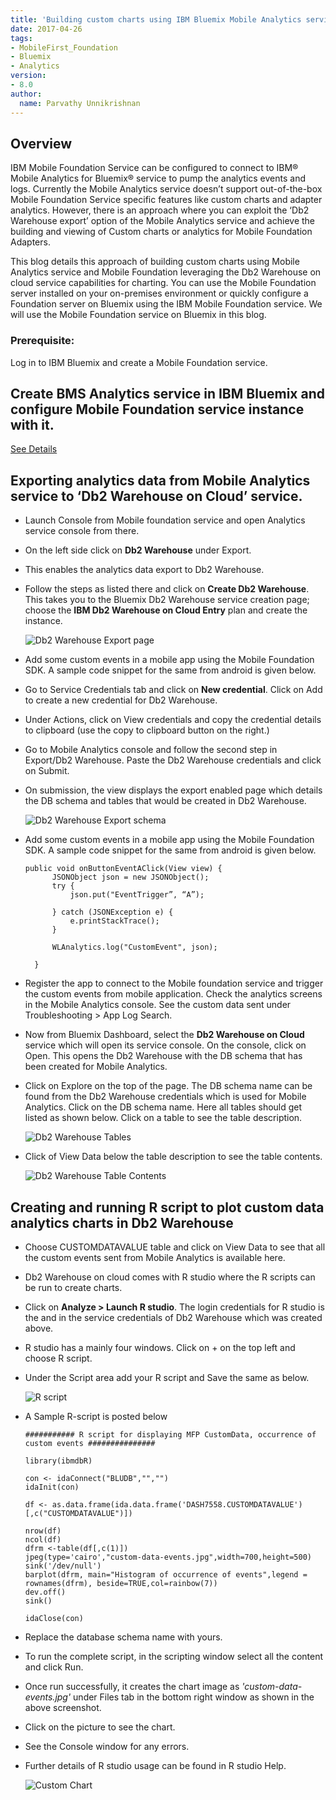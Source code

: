 ```yaml
---
title: 'Building custom charts using IBM Bluemix Mobile Analytics service and IBM Mobile Foundation Service.'
date: 2017-04-26
tags:
- MobileFirst_Foundation
- Bluemix
- Analytics
version:
- 8.0
author:
  name: Parvathy Unnikrishnan
---
```

## Overview
IBM Mobile Foundation Service can be configured to connect to IBM® Mobile Analytics for Bluemix® service to pump the analytics events and logs. Currently the Mobile Analytics service doesn’t support out-of-the-box Mobile Foundation Service specific features like custom charts and adapter analytics.  However, there is an approach where you can exploit the ‘Db2 Warehouse export’ option of the Mobile Analytics service and achieve the building and viewing of Custom charts or analytics for Mobile Foundation Adapters.

This blog details this approach of building custom charts using Mobile Analytics service and Mobile Foundation leveraging the Db2 Warehouse on cloud service capabilities for charting. You can use the Mobile Foundation server installed on your on-premises environment or quickly configure a Foundation server on Bluemix using the IBM Mobile Foundation service. We will use the Mobile Foundation service on Bluemix in this blog.

### Prerequisite:
Log in to IBM Bluemix and create a Mobile Foundation service.


## Create BMS Analytics service in IBM Bluemix and configure Mobile Foundation service instance with it.
[See Details](https://mobilefirstplatform.ibmcloud.com/blog/2016/07/11/analytics-bm-service/)


## Exporting analytics data from Mobile Analytics service to ‘Db2 Warehouse on Cloud’ service.

- Launch Console from Mobile foundation service and open Analytics service console from there.
- On the left side click on **Db2 Warehouse** under Export.
- This enables the analytics data export to Db2 Warehouse.
- Follow the steps as listed there and click on **Create Db2 Warehouse**. This takes you to the Bluemix Db2 Warehouse service creation page; choose the **IBM Db2 Warehouse on Cloud Entry** plan and create the instance.

  ![Db2 Warehouse Export page]({{site.baseurl}}/assets/blog/2017-04-26-custom-charts-using-analytics-and-dashdb-analytics-service/db2-warehouse-export-page.png)
- Add some custom events in a mobile app using the Mobile Foundation SDK. A sample code snippet for the same from android is given below.

- Go to Service Credentials tab and click on **New credential**. Click on Add to create a new credential for Db2 Warehouse.
- Under Actions, click on View credentials and copy the credential details to clipboard (use the copy to clipboard button on the right.)
- Go to Mobile Analytics console and follow the second step in Export/Db2 Warehouse. Paste the Db2 Warehouse credentials and click on Submit.
- On submission, the view displays the export enabled page which details the DB schema and tables that would be created in Db2 Warehouse.

  ![Db2 Warehouse Export schema]({{site.baseurl}}/assets/blog/2017-04-26-custom-charts-using-analytics-and-dashdb-analytics-service/db2-warehouse-export-schema.png)
- Add some custom events in a mobile app using the Mobile Foundation SDK. A sample code snippet for the same from android is given below.

  ```
  public void onButtonEventAClick(View view) {
        JSONObject json = new JSONObject();
        try {
            json.put("EventTrigger”, “A”);

        } catch (JSONException e) {
            e.printStackTrace();
        }

        WLAnalytics.log("CustomEvent", json);

    }
    ```
- Register the app to connect to the Mobile foundation service and trigger the custom events from mobile application. Check the analytics screens in the Mobile Analytics console. See the custom data sent under Troubleshooting > App Log Search.
- Now from Bluemix Dashboard, select the **Db2 Warehouse on Cloud** service which will open its service console.  On the console, click on Open. This opens the Db2 Warehouse with the DB schema that has been created for Mobile Analytics.
- Click on Explore on the top of the page. The DB schema name can be found from the Db2 Warehouse credentials which is used for Mobile Analytics. Click on the DB schema name. Here all tables should get listed as shown below. Click on a table to see the table description.

  ![Db2 Warehouse Tables]({{site.baseurl}}/assets/blog/2017-04-26-custom-charts-using-analytics-and-dashdb-analytics-service/db2-warehouse-tables.png)

- Click of View Data below the table description to see the table contents.

  ![Db2 Warehouse Table Contents]({{site.baseurl}}/assets/blog/2017-04-26-custom-charts-using-analytics-and-dashdb-analytics-service/db2-warehouse-table-content.png)

## Creating and running R script to plot custom data analytics charts in Db2 Warehouse

- Choose CUSTOMDATAVALUE table and click on View Data to see that all the custom events sent from Mobile Analytics is available here.
- Db2 Warehouse on cloud comes with R studio where the R scripts can be run to create charts.
- Click on **Analyze > Launch R studio**. The login credentials for R studio is the _<username>_ and _<password>_  in the service credentials of Db2 Warehouse which was created above.
- R studio has a mainly four windows. Click on + on the top left and choose R script.
- Under the Script area add your R script and Save the same as below.

  ![R script]({{site.baseurl}}/assets/blog/2017-04-26-custom-charts-using-analytics-and-dashdb-analytics-service/r-script-screen.png)

- A Sample R-script is posted below

  ```
  ########### R script for displaying MFP CustomData, occurrence of custom events ###############

  library(ibmdbR)

  con <- idaConnect("BLUDB","","")
  idaInit(con)

  df <- as.data.frame(ida.data.frame('DASH7558.CUSTOMDATAVALUE')[,c("CUSTOMDATAVALUE")])

  nrow(df)
  ncol(df)
  dfrm <-table(df[,c(1)])
  jpeg(type='cairo',"custom-data-events.jpg",width=700,height=500)
  sink('/dev/null')
  barplot(dfrm, main="Histogram of occurrence of events",legend = rownames(dfrm), beside=TRUE,col=rainbow(7))
  dev.off()
  sink()

  idaClose(con)
  ```
- Replace the database schema name with yours.
- To run the complete script, in the scripting window select all the content and click Run.
- Once run successfully, it creates the chart image as _'custom-data-events.jpg'_ under Files tab in the bottom right window as shown in the above screenshot.
- Click on the picture to see the chart.
- See the Console window for any errors.
- Further details of R studio usage can be found in R studio Help.

  ![Custom Chart]({{site.baseurl}}/assets/blog/2017-04-26-custom-charts-using-analytics-and-dashdb-analytics-service/custom-chart.png)
